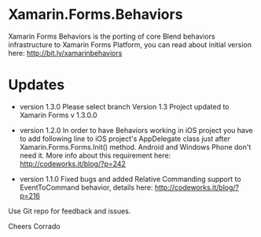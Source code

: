 Xamarin.Forms.Behaviors
=======================

Xamarin Forms Behaviors is the porting of core Blend behaviors infrastructure to Xamarin Forms Platform,
you can read about initial version here: http://bit.ly/xamarinbehaviors

Updates
=======
* version 1.3.0 Please select branch Version 1.3
Project updated to Xamarin Forms v 1.3.0.0


* version 1.2.0
In order to have Behaviors working in iOS project you have to add following line to iOS project's AppDelegate class 
just after Xamarin.Forms.Forms.Init() method. Android and Windows Phone don't need it.
More info about this requirement here: http://codeworks.it/blog/?p=242

* version 1.1.0
Fixed bugs and added Relative Commanding support to EventToCommand behavior, details here: http://codeworks.it/blog/?p=216


Use Git repo for feedback and issues.

Cheers
Corrado

